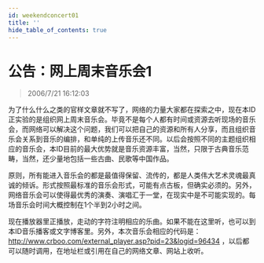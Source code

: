 ```yaml
---
id: weekendconcert01
title: ''
hide_table_of_contents: true
---
```


# 公告：网上周末音乐会1

> 2006/7/21 16:12:03

为了什么什么之类的官样文章就不写了，网络的力量大家都在探索之中，现在本ID正实验的是组织网上周末音乐会。毕竟不是每个人都有时间或资源去听现场的音乐会，而网络可以解决这个问题，我们可以把自己的资源和所有人分享，而且组织音乐会关系到音乐的编排，和单纯的上传音乐还不同。以后会按照不同的主题组织相应的音乐会，本ID目前的最大优势就是音乐资源丰富，当然，只限于古典音乐范畴，当然，还少量地包括一些古曲、民歌等中国作品。
 
原则，所有能进入音乐会的都是最值得保留、流传的，都是人类伟大艺术灵魂最真诚的倾诉。形式按照最标准的音乐会形式，可能有点古板，但确实必须的。另外，网络音乐会可以使得最优秀的演奏、演唱汇于一堂，在现实中是不可能实现的。每场音乐会时间大概控制在1个半到2小时之间。

现在播放器里正播放，走动的字符注明相应的乐曲。如果不能在这里听，也可以到本ID音乐播客或文字博客里。另外，本次音乐会相应的代码是：http://www.crboo.com/external_player.asp?pid=23&logid=96434 ，以后都可以随时调用，在地址栏或引用在自己的网络文章、网站上收听。